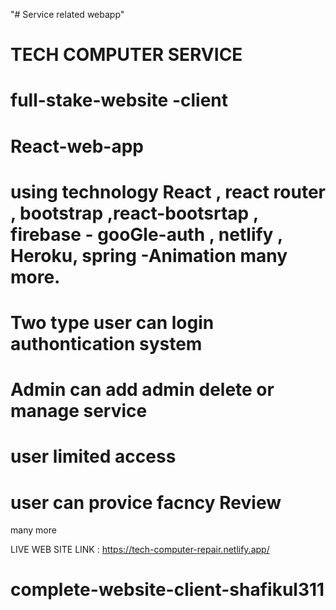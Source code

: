 "# Service related webapp"
# TECH COMPUTER SERVICE

# full-stake-website -client
# React-web-app
# using technology React , react router , bootstrap  ,react-bootsrtap , firebase - gooGle-auth , netlify , Heroku,  spring -Animation many more.
# Two type user can login authontication system 
# Admin can add admin delete or manage service 
# user limited access 
# user can provice facncy Review
many more 

LIVE WEB SITE LINK :  https://tech-computer-repair.netlify.app/

# complete-website-client-shafikul311
